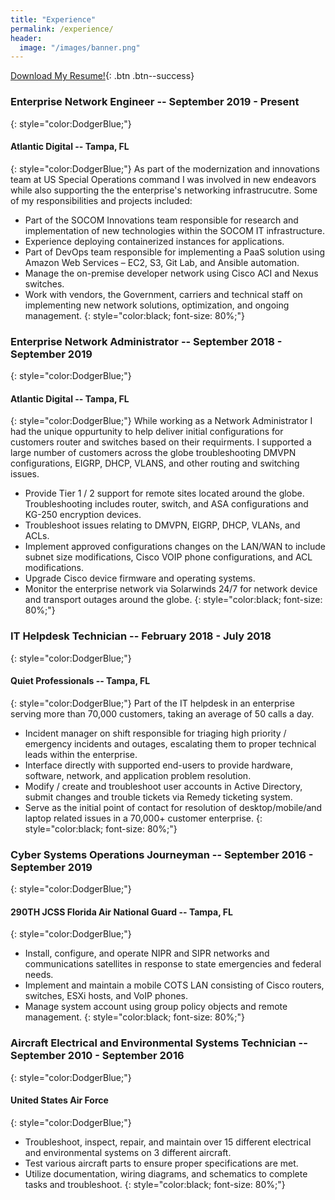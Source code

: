 ```yaml
---
title: "Experience"
permalink: /experience/
header:
  image: "/images/banner.png"
---
```

[Download My Resume!](/assets/Joshua_Tracy_Resume.pdf){: .btn .btn--success}

### Enterprise Network Engineer -- September 2019 - Present
{: style="color:DodgerBlue;"}
#### Atlantic Digital -- Tampa, FL 
{: style="color:DodgerBlue;"}
As part of the modernization and innovations team at US Special Operations command I was involved in new endeavors while also supporting the the enterprise's networking infrastrucutre.
Some of my responsibilities and projects included:
*  Part of the SOCOM Innovations team responsible for research and implementation of new technologies within the SOCOM IT infrastructure. 
*  Experience deploying containerized instances for applications.
*  Part of DevOps team responsible for implementing a PaaS solution using Amazon Web Services – EC2, S3, Git Lab, and Ansible automation.
*  Manage the on-premise developer network using Cisco ACI and Nexus switches. 
*  Work with vendors, the Government, carriers and technical staff on implementing new network solutions, optimization, and ongoing management.
{: style="color:black; font-size: 80%;"}

### Enterprise Network Administrator -- September 2018 - September 2019
{: style="color:DodgerBlue;"}
#### Atlantic Digital -- Tampa, FL
{: style="color:DodgerBlue;"}
While working as a Network Administrator I had the unique oppurtunity to help deliver initial configurations for customers router and switches based on their requirments. I supported a large number of customers across the globe troubleshooting DMVPN configurations, EIGRP, DHCP, VLANS, and other routing and switching issues. 
* Provide Tier 1 / 2 support for remote sites located around the globe. Troubleshooting includes router, switch, and ASA configurations and KG-250 encryption devices. 
* Troubleshoot issues relating to DMVPN, EIGRP, DHCP, VLANs, and ACLs.
* Implement approved configurations changes on the LAN/WAN to include subnet size modifications, Cisco VOIP phone configurations, and ACL modifications.  
* Upgrade Cisco device firmware and operating systems.
* Monitor the enterprise network via Solarwinds 24/7 for network device and transport outages around the globe. 
{: style="color:black; font-size: 80%;"}

### IT Helpdesk Technician -- February 2018 - July 2018
{: style="color:DodgerBlue;"}
#### Quiet Professionals -- Tampa, FL
{: style="color:DodgerBlue;"}
Part of the IT helpdesk in an enterprise serving more than 70,000 customers, taking an average of 50 calls a day.
* Incident manager on shift responsible for triaging high priority / emergency incidents and outages, escalating them to proper technical leads within the enterprise. 
* Interface directly with supported end-users to provide hardware, software, network, and application problem resolution. 
* Modify / create and troubleshoot user accounts in Active Directory, submit changes and trouble tickets via Remedy ticketing system. 
* Serve as the initial point of contact for resolution of desktop/mobile/and laptop related issues in a 70,000+ customer enterprise.
{: style="color:black; font-size: 80%;"} 

### Cyber Systems Operations Journeyman -- September 2016 - September 2019
{: style="color:DodgerBlue;"}
#### 290TH JCSS Florida Air National Guard -- Tampa, FL
{: style="color:DodgerBlue;"}
* Install, configure, and operate NIPR and SIPR networks and communications satellites in response to state emergencies and federal needs. 
* Implement and maintain a mobile COTS LAN consisting of Cisco routers, switches, ESXi hosts, and VoIP phones. 
* Manage system account using group policy objects and remote management.
{: style="color:black; font-size: 80%;"}

### Aircraft Electrical and Environmental Systems Technician -- September 2010 - September 2016
{: style="color:DodgerBlue;"}
#### United States Air Force
{: style="color:DodgerBlue;"}
* Troubleshoot, inspect, repair, and maintain over 15 different electrical and environmental systems on 3 different aircraft. 
* Test various aircraft parts to ensure proper specifications are met. 
* Utilize documentation, wiring diagrams, and schematics to complete tasks and troubleshoot.
{: style="color:black; font-size: 80%;"}


